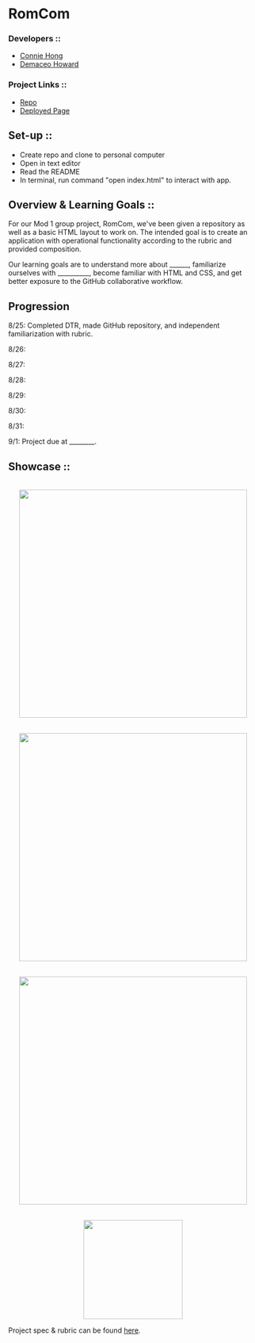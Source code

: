# RomCom
### Developers ::
- [Connie Hong](https://github.com/conconartist)
- [Demaceo Howard](https://github.com/Hdemaceo)

### Project Links ::
- [Repo](https://github.com/Hdemaceo/romcom)
- [Deployed Page](https://hdemaceo.github.io/romcom/)

## Set-up ::
- Create repo and clone to personal computer
- Open in text editor
- Read the README
- In terminal, run command "open index.html" to interact with app.

## Overview & Learning Goals ::
For our Mod 1 group project, RomCom, we've been given a repository as well as a basic HTML layout to work on. The intended goal is to create an application with operational functionality according to the rubric and provided composition.

Our learning goals are to understand more about ______, familiarize ourselves with __________, become familiar with HTML and CSS, and get better exposure to the GitHub collaborative workflow.


## Progression
8/25: Completed DTR, made GitHub repository, and independent familiarization with rubric.

8/26:

8/27:

8/28:

8/29:

8/30:

8/31:

9/1: Project due at ________.


## Showcase ::
<p align="center"> </br>
  <img width="460" height="auto" src=" " alt=" ">
</p>
<p align="center"> </br>
  <img width="460" height="auto" src=" " alt=" ">
</p>
<p align="center"> </br>
  <img width="460" height="auto" src=" " alt=" ">
</p>
<p align="center"></br>
  <img width="200" height="auto" src=" " alt=" ">
</p>

Project spec & rubric can be found [here](https://https://github.com/turingschool-examples/romcom/).
